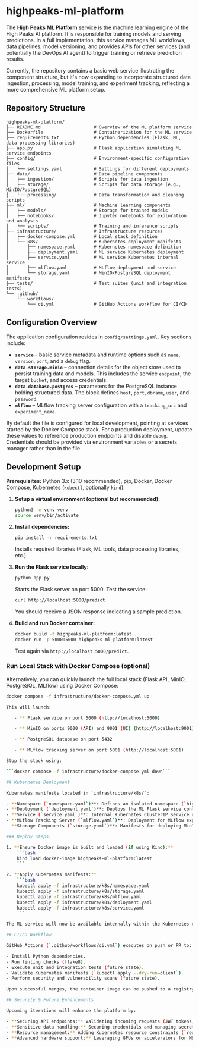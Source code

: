# highpeaks-ml-platform

The **High Peaks ML Platform** service is the machine learning engine of the High Peaks AI platform. It is responsible for training models and serving predictions. In a full implementation, this service manages ML workflows, data pipelines, model versioning, and provides APIs for other services (and potentially the DevOps AI agent) to trigger training or retrieve prediction results.

Currently, the repository contains a basic web service illustrating the component structure, but it's now expanding to incorporate structured data ingestion, processing, model training, and experiment tracking, reflecting a more comprehensive ML platform setup.

## Repository Structure

```text
highpeaks-ml-platform/
├── README.md                    # Overview of the ML platform service
├── Dockerfile                   # Containerization for the ML service
├── requirements.txt             # Python dependencies (Flask, ML, data processing libraries)
├── app.py                       # Flask application simulating ML service endpoints
├── config/                      # Environment-specific configuration files
│   └── settings.yaml            # Settings for different deployments
├── data/                        # Data pipeline components
│   ├── ingestion/               # Scripts for data ingestion
│   ├── storage/                 # Scripts for data storage (e.g., MinIO/PostgreSQL)
│   └── processing/              # Data transformation and cleaning scripts
├── ml/                          # Machine learning components
│   ├── models/                  # Storage for trained models
│   ├── notebooks/               # Jupyter notebooks for exploration and analysis
│   └── scripts/                 # Training and inference scripts
├── infrastructure/              # Infrastructure resources
│   ├── docker-compose.yml       # Local stack definition
│   └── k8s/                     # Kubernetes deployment manifests
│       ├── namespace.yaml       # Kubernetes namespace definition
│       ├── deployment.yaml      # ML service Kubernetes deployment
│       ├── service.yaml         # ML service Kubernetes internal service
│       ├── mlflow.yaml          # MLflow deployment and service
│       └── storage.yaml         # MinIO/PostgreSQL deployment manifests
├── tests/                       # Test suites (unit and integration tests)
└── .github/
    └── workflows/
        └── ci.yml               # GitHub Actions workflow for CI/CD
```

## Configuration Overview

The application configuration resides in `config/settings.yaml`. Key sections
include:

* **`service`** – basic service metadata and runtime options such as `name`,
  `version`, `port`, and a `debug` flag.
* **`data.storage.minio`** – connection details for the object store used to
  persist training data and models. This includes the service `endpoint`, the
  target `bucket`, and access credentials.
* **`data.database.postgres`** – parameters for the PostgreSQL instance holding
  structured data. The block defines `host`, `port`, `dbname`, `user`, and
  `password`.
* **`mlflow`** – MLflow tracking server configuration with a `tracking_uri` and
  `experiment_name`.

By default the file is configured for local development, pointing at services
started by the Docker Compose stack. For a production deployment, update these
values to reference production endpoints and disable `debug`. Credentials should
be provided via environment variables or a secrets manager rather than in the
file.
## Development Setup

**Prerequisites:** Python 3.x (3.10 recommended), pip, Docker, Docker Compose, Kubernetes (`kubectl`, optionally `kind`).

1. **Setup a virtual environment (optional but recommended):**
    ```bash
    python3 -m venv venv
    source venv/bin/activate
    ```

2. **Install dependencies:**
    ```bash
    pip install -r requirements.txt
    ```
    Installs required libraries (Flask, ML tools, data processing libraries, etc.).

3. **Run the Flask service locally:**
    ```bash
    python app.py
    ```
    Starts the Flask server on port 5000. Test the service:
    ```bash
    curl http://localhost:5000/predict
    ```
    You should receive a JSON response indicating a sample prediction.

4. **Build and run Docker container:**
    ```bash
    docker build -t highpeaks-ml-platform:latest .
    docker run -p 5000:5000 highpeaks-ml-platform:latest
    ```
    Test again via `http://localhost:5000/predict`.

### Run Local Stack with Docker Compose (optional)

Alternatively, you can quickly launch the full local stack (Flask API, MinIO, PostgreSQL, MLflow) using Docker Compose:

```bash
docker compose -f infrastructure/docker-compose.yml up

This will launch:

   - ** Flask service on port 5000 (http://localhost:5000)

   - ** MinIO on ports 9000 (API) and 9001 (UI) (http://localhost:9001)

   - ** PostgreSQL database on port 5432

   - ** MLflow tracking server on port 5001 (http://localhost:5001)

Stop the stack using:

```docker compose -f infrastructure/docker-compose.yml down```

## Kubernetes Deployment

Kubernetes manifests located in `infrastructure/k8s/`:

- **Namespace (`namespace.yaml`)**: Defines an isolated namespace (`highpeaks-ml`).
- **Deployment (`deployment.yaml`)**: Deploys the ML Flask service container.
- **Service (`service.yaml`)**: Internal Kubernetes ClusterIP service exposing the Flask API.
- **MLflow Tracking Server (`mlflow.yaml`)**: Deployment for MLflow experiment tracking.
- **Storage Components (`storage.yaml`)**: Manifests for deploying MinIO and PostgreSQL for data storage.

### Deploy Steps:

1. **Ensure Docker image is built and loaded (if using Kind):**
    ```bash
    kind load docker-image highpeaks-ml-platform:latest
    ```

2. **Apply Kubernetes manifests:**
    ```bash
    kubectl apply -f infrastructure/k8s/namespace.yaml
    kubectl apply -f infrastructure/k8s/storage.yaml
    kubectl apply -f infrastructure/k8s/mlflow.yaml
    kubectl apply -f infrastructure/k8s/deployment.yaml
    kubectl apply -f infrastructure/k8s/service.yaml
    ```

The ML service will now be available internally within the Kubernetes cluster, and MLflow can track experiments.

## CI/CD Workflow

GitHub Actions (`.github/workflows/ci.yml`) executes on push or PR to:

- Install Python dependencies.
- Run linting checks (flake8).
- Execute unit and integration tests (future state).
- Validate Kubernetes manifests (`kubectl apply --dry-run=client`).
- Perform security and vulnerability scans (future state).

Upon successful merges, the container image can be pushed to a registry and deployed to Kubernetes via automated GitOps workflows or manual processes.

## Security & Future Enhancements

Upcoming iterations will enhance the platform by:

- **Securing API endpoints:** Validating incoming requests (JWT tokens, authentication via High Peaks identity service).
- **Sensitive data handling:** Securing credentials and managing secrets via Kubernetes secrets or Vault integration.
- **Resource management:** Adding Kubernetes resource constraints (`requests` and `limits`) to manage ML workloads efficiently.
- **Advanced hardware support:** Leveraging GPUs or accelerators for ML training and inference, integrating Kubernetes device plugins.